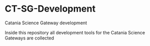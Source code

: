 CT-SG-Development
=================

Catania Science Gateway development


Inside this repository all development tools for the Catania Science Gateways are collected